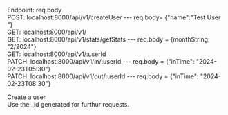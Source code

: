 Endpoint: req.body  
POST: localhost:8000/api/v1/createUser --- req.body= {"name":"Test User "}  
GET: localhost:8000/api/v1/   
GET: localhost:8000/api/v1/stats/getStats --- req.body = {monthString: "2/2024"}  
GET: localhost:8000/api/v1/:userId  
PATCH: localhost:8000/api/v1/in/:userId --- req.body = {"inTime": "2024-02-23T05:30"}  
PATCH: localhost:8000/api/v1/out/:userId --- req.body = {"inTime": "2024-02-23T08:30"}  


Create a user  
Use the _id generated for furthur requests.
